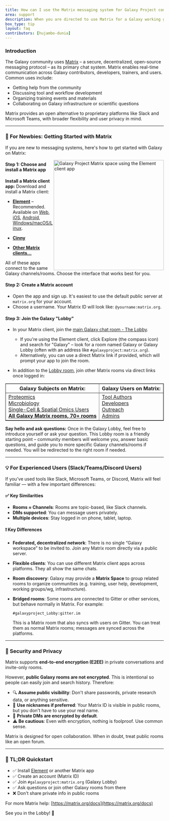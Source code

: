 ```yaml
---
title: How can I use the Matrix messaging system for Galaxy Project communication?
area: support
description: When you are directed to use Matrix for a Galaxy working group or for your support question, but you don't know what Matrix or how to access it. Learn what Matrix is, why it is used, and how to use Matrix to connect to us.
box_type: tip
layout: faq
contributors: [hujambo-dunia]
---
```


### Introduction

The Galaxy community uses [Matrix](https://matrix.org/) – a secure, decentralized, open-source messaging protocol – as its primary chat system. Matrix enables real-time communication across Galaxy contributors, developers, trainers, and users. Common uses include:

* Getting help from the community
* Discussing tool and workflow development
* Organizing training events and materials
* Collaborating on Galaxy infrastructure or scientific questions

Matrix provides an open alternative to proprietary platforms like Slack and Microsoft Teams, with broader flexibility and user privacy in mind.

---

### 🔰 For Newbies: Getting Started with Matrix

If you are new to messaging systems, here's how to get started with Galaxy on Matrix:

<img src="{% link faqs/galaxy/images/support_matrix_element.jpg %}" alt="Galaxy Project Matrix space using the Element client app" width="350" align="right">

#### Step 1: Choose and install a Matrix app

**Install a Matrix client app:** Download and install a Matrix client:

* [**Element**](https://element.io/) – Recommended. Available on [Web](https://app.element.io), [iOS](https://apps.apple.com/app/element/id1083446067), [Android](https://play.google.com/store/apps/details?id=im.vector.app), [Windows/macOS/Linux](https://element.io/download).&#x20;

* [**Cinny**](https://cinny.in/)

* [**Other Matrix clients...**](https://matrix.org/ecosystem/clients/)

All of these apps connect to the same Galaxy channels/rooms. Choose the interface that works best for you.

#### Step 2: Create a Matrix account

* Open the app and sign up. It's easiest to use the default public server at `matrix.org` for your account.
* Choose a username. Your Matrix ID will look like: `@yourname:matrix.org`.

#### Step 3: Join the Galaxy **"Lobby"**

* In your Matrix client, join the [main Galaxy chat room - The Lobby](https://matrix.to/#/#galaxyproject_Lobby:gitter.im).
  * If you're using the Element client, click Explore (the compass icon) and search for "Galaxy" – look for a room named Galaxy or Galaxy Lobby (often with an address like `#galaxyproject:matrix.org`).
  * Alternatively, you can use a direct Matrix link if provided, which will prompt your app to join the room.

* In addition to the [Lobby room](https://matrix.to/#/#galaxyproject_Lobby:gitter.im), join other Matrix rooms via direct links once logged in:

<div align="center">

  <table border="1">
    <thead>
      <tr>
        <th>Galaxy Subjects on Matrix:</th>
        <th>Galaxy Users on Matrix:</th>
      </tr>
    </thead>
    <tbody>
      <tr>
        <td>
          <a href="https://matrix.to/#/#GalaxyProteomics_Lobby:gitter.im" target="_blank">Proteomics</a> <br>
          <a href="https://matrix.to/#/#galaxyproject_microGalaxy:gitter.im" target="_blank">Microbiology</a> <br>
          <a href="https://matrix.to/#/#Galaxy-Training-Network_galaxy-single-cell:gitter.im" target="_blank">Single-Cell & Spatial Omics Users</a> <br>
          <strong><a href="https://matrix.to/#/#galaxyproject:matrix.org" target="_blank">All Galaxy Matrix rooms, 70+ rooms</a></strong>
        </td>
        <td>
          <a href="https://matrix.to/#/#galaxyproject_tools:gitter.im" target="_blank">Tool Authors</a> <br>
          <a href="https://matrix.to/#/#galaxyproject_dev:gitter.im" target="_blank">Developers</a> <br>
          <a href="https://matrix.to/#/#galaxyproject_wg-goat:gitter.im" target="_blank">Outreach</a> <br>
          <a href="https://matrix.to/#/#galaxyproject_admins:gitter.im" target="_blank">Admins</a>
        </td>
      </tr>
    </tbody>
  </table>

</div>

**Say hello and ask questions:** Once in the Galaxy Lobby, feel free to introduce yourself or ask your question. This Lobby room is a friendly starting point – community members will welcome you, answer basic questions, and guide you to more specific Galaxy channels/rooms if needed. You will be redirected to the right room if needed.

---

### 💡 For Experienced Users (Slack/Teams/Discord Users)

If you've used tools like Slack, Microsoft Teams, or Discord, Matrix will feel familiar — with a few important differences:

#### ✅ Key Similarities

* **Rooms ≈ Channels**: Rooms are topic-based, like Slack channels.
* **DMs supported**: You can message users privately.
* **Multiple devices**: Stay logged in on phone, tablet, laptop.

#### ❗ Key Differences

* **Federated, decentralized network**: There is no single “Galaxy workspace” to be invited to. Join any Matrix room directly via a public server.
* **Flexible clients**: You can use different Matrix client apps across platforms. They all show the same chats.
* **Room discovery**: Galaxy may provide a **Matrix Space** to group related rooms to organize communities (e.g. training, user help, development, working groups/wg, infrastructure).
* **Bridged rooms**: Some rooms are connected to Gitter or other services, but behave normally in Matrix. For example:

  ```
  #galaxyproject_Lobby:gitter.im
  ```

  This is a Matrix room that also syncs with users on Gitter. You can treat them as normal Matrix rooms; messages are synced across the platforms.

---

### 🔐 Security and Privacy

Matrix supports **end-to-end encryption (E2EE)** in private conversations and invite-only rooms.

However, **public Galaxy rooms are not encrypted**. This is intentional so people can easily join and search history. Therefore:

* 🔍 **Assume public visibility**: Don't share passwords, private research data, or anything sensitive.
* 🙈 **Use nicknames if preferred**: Your Matrix ID is visible in public rooms, but you don't have to use your real name.
* 🔐 **Private DMs are encrypted by default**.
* ⚠️ **Be cautious**: Even with encryption, nothing is foolproof. Use common sense.

Matrix is designed for open collaboration. When in doubt, treat public rooms like an open forum.

---

### 📍 TL;DR Quickstart

* ✅ Install [Element](https://element.io) or another Matrix app
* ✅ Create an account (Matrix ID)
* ✅ Join `#galaxyproject:matrix.org` (Galaxy Lobby)
* ✅ Ask questions or join other Galaxy rooms from there
* ❌ Don't share private info in public rooms

For more Matrix help: [https://matrix.org/docs](https://matrix.org/docs)

See you in the Lobby! 🎉
